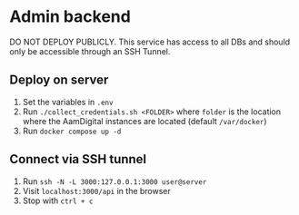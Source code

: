 # Admin backend

DO NOT DEPLOY PUBLICLY.
This service has access to all DBs and should only be accessible through an SSH Tunnel.

## Deploy on server

1. Set the variables in `.env`
2. Run `./collect_credentials.sh <FOLDER>` where `folder` is the location where the AamDigital instances are located (default `/var/docker`)
3. Run `docker compose up -d`

## Connect via SSH tunnel

1. Run `ssh -N -L 3000:127.0.0.1:3000 user@server`
2. Visit `localhost:3000/api` in the browser
3. Stop with `ctrl + c`
